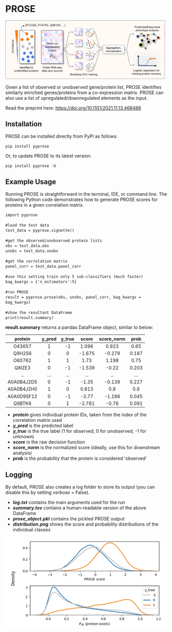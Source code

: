 # PROSE
![Schematic](https://github.com/bwbio/PROSE/blob/assets/Schematic.jpg)

Given a list of observed or unobserved gene/protein list, PROSE identifies similarly enriched genes/proteins from a co-expression matrix. PROSE can also use a list of upregulated/downregulated elements as the input.

Read the preprint here: https://doi.org/10.1101/2021.11.13.468488

## Installation

PROSE can be installed directly from PyPI as follows:
```
pip install pyprose
```

Or, to update PROSE to its latest version:
```
pip install pyprose -U
```

## Example Usage
Running PROSE is straightforward in the terminal, IDE, or command line. The following Python code demonstrates how to generate PROSE scores for proteins in a given correlation matrix. 
```
import pyprose

#load the test data
test_data = pyprose.vignette()

#get the observed/unobserved protein lists
obs = test_data.obs
unobs = test_data.unobs

#get the correlation matrix
panel_corr = test_data.panel_corr 

#use this setting train only 5 sub-classifiers (much faster)
bag_kwargs = {'n_estimators':5}

#run PROSE
result = pyprose.prose(obs, unobs, panel_corr, bag_kwargs = bag_kwargs)

#show the resultant DataFrame
print(result.summary)
```


**result.summary** returns a pandas DataFrame object, similar to below:

|   protein  	| y_pred 	| y_true 	|  score 	| score_norm 	|  prob 	|
|:----------:	|:------:	|:------:	|:------:	|:----------:	|:-----:	|
|   O43657   	|    1   	|   -1   	|  1.096 	|    0.923   	|  0.65 	|
|   Q9H2S6   	|    0   	|    0   	| -1.675 	|   -0.279   	| 0.187 	|
|   O60762   	|    1   	|    1   	|  1.73  	|    1.198   	|  0.75 	|
|   Q8IZE3   	|    0   	|   -1   	| -1.539 	|    -0.22   	| 0.203 	|
|     ...    	|   ...  	|   ...  	|   ...  	|     ...    	|  ...  	|
| A0A0B4J2D5 	|    0   	|   -1   	|  -1.35 	|   -0.139   	| 0.227 	|
| A0A0B4J2H0 	|    1   	|    0   	|  0.813 	|     0.8    	|  0.6  	|
| A0A0D9SF12 	|    0   	|   -1   	|  -3.77 	|   -1.188   	| 0.045 	|
|   Q9BTK6   	|    0   	|    1   	| -2.781 	|    -0.76   	| 0.091 	|

- **_protein_** gives individual protein IDs, taken from the index of the correlation matrix used
- **_y_pred_** is the predicted label
- **_y_true_** is the true label (1 for observed, 0 for unobserved, -1 for unknown)
- **_score_** is the raw decision function<br />
- **_score_norm_** is the normalized score (ideally, use this for downstream analysis)
- **_prob_** is the probability that the protein is considered 'observed'

## Logging
By default, PROSE also creates a log folder to store its output (you can disable this by setting _verbose_ = False).
- **_log.txt_** contains the main arguments used for the run
- **_summary.tsv_** contains a human-readable version of the above DataFrame
- **_prose_object.pkl_** contains the pickled PROSE output
- **_distribution.png_** shows the score and probability distributions of the individual classes

![Distribution](https://github.com/bwbio/PROSE/blob/assets/Distribution.jpg)

